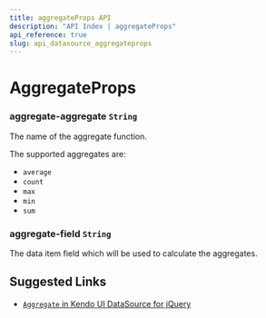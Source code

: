 ```yaml
---
title: aggregateProps API
description: "API Index | aggregateProps"
api_reference: true
slug: api_datasource_aggregateprops
---
```


# AggregateProps

### aggregate-aggregate `String`

The name of the aggregate function.

The supported aggregates are:

* `average`
* `count`
* `max`
* `min`
* `sum`

### aggregate-field `String`

The data item field which will be used to calculate the aggregates.

## Suggested Links

* [`Aggregate` in Kendo UI DataSource for jQuery](https://docs.telerik.com/kendo-ui/api/javascript/data/datasource/configuration/aggregate)
